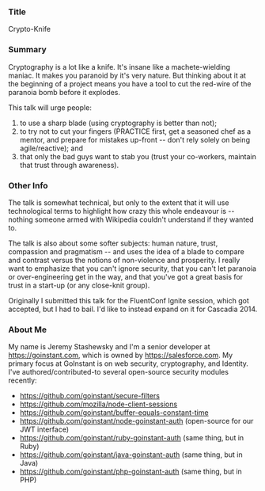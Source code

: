 ### Title

Crypto-Knife

### Summary

Cryptography is a lot like a knife. It's insane like a machete-wielding maniac. It
makes you paranoid by it's very nature. But thinking about it at the beginning
of a project means you have a tool to cut the red-wire of the paranoia bomb
before it explodes.

This talk will urge people:
1. to use a sharp blade (using cryptography is better than not);
2. to try not to cut your fingers (PRACTICE first, get a seasoned chef as a
   mentor, and prepare for mistakes up-front -- don't rely solely on being
   agile/reactive); and
3. that only the bad guys want to stab you (trust your co-workers, maintain
   that trust through awareness).

### Other Info

The talk is somewhat technical, but only to the extent that it will use
technological terms to highlight how crazy this whole endeavour is -- nothing
someone armed with Wikipedia couldn't understand if they wanted to.

The talk is also about some softer subjects: human nature, trust, compassion
and pragmatism -- and uses the idea of a blade to compare and contrast versus
the notions of non-violence and prosperity.  I really want to emphasize that
you can't ignore security, that you can't let paranoia or over-engineering get
in the way, and that you've got a great basis for trust in a start-up (or any
close-knit group).

Originally I submitted this talk for the FluentConf Ignite session, which got
accepted, but I had to bail. I'd like to instead expand on it for Cascadia
2014.

### About Me

My name is Jeremy Stashewsky and I'm a senior developer at
https://goinstant.com, which is owned by https://salesforce.com. My primary
focus at GoInstant is on web security, cryptography, and Identity. I've
authored/contributed-to several open-source security modules recently:

- https://github.com/goinstant/secure-filters
- https://github.com/mozilla/node-client-sessions
- https://github.com/goinstant/buffer-equals-constant-time
- https://github.com/goinstant/node-goinstant-auth (open-source for our JWT interface)
- https://github.com/goinstant/ruby-goinstant-auth (same thing, but in Ruby)
- https://github.com/goinstant/java-goinstant-auth (same thing, but in Java)
- https://github.com/goinstant/php-goinstant-auth (same thing, but in PHP)
